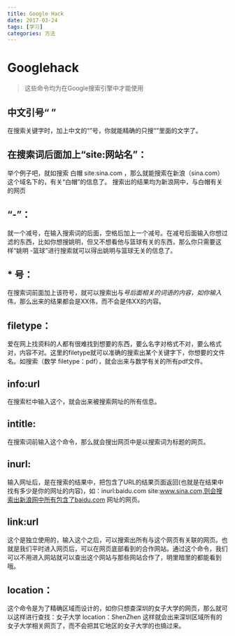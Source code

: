 ```yaml
---
title: Google Hack
date: 2017-03-24
tags: [学习]
categories: 方法
---
```


# Googlehack

>这些命令均为在Google搜索引擎中才能使用

## 中文引号“ ”

在搜索关键字时，加上中文的“”号，你就能精确的只搜“”里面的文字了。

## 在搜索词后面加上“site:网站名”：

举个例子吧，就如搜索 白帽 site:sina.com ，那么就能搜索在新浪（sina.com）这个域名下的，有关“白帽”的信息了。
搜索出的结果均为新浪网中，与白帽有关的网页

<!--more-->

## “-”：

就一个减号，在输入搜索词的后面，空格后加上一个减号。在减号后面输入你想过滤的东西，比如你想搜姚明，但又不想看他与篮球有关的东西，那么你只需要这样“姚明 -篮球”进行搜索就可以得出姚明与篮球无关的信息了。

## * 号：

在搜索词前面加上该符号，就可以搜索出与*号后面相关的词语的内容，如你输入*伟，那么出来的结果都会是XX伟，而不会是伟XX的内容。

## filetype：

爱在网上找资料的人都有很难找到想要的东西，要么名字对格式不对，要么格式对，内容不对。这里的filetype就可以准确的搜索出某个关键字下，你想要的文件名。如搜索（数学 filetype：pdf），就会出来与数学有关的所有pdf文件。

## info:url

在搜索栏中输入这个，就会出来被搜索网址的所有信息。

## intitle:

在搜索词前输入这个命令，那么就会搜出网页中是以搜索词为标题的网页。

## inurl:

输入网址后，是在搜索的结果中，把包含了URL的结果页面返回(也就是在结果中找有多少是你的网址的内容)，如：inurl:baidu.com site:www.sina.com,则会搜索出新浪网中所有包含了baidu.com 网址的网页。

## link:url

这个是独立使用的，输入这个之后，可以搜索出所有与这个网页有关联的网页。也就是我们平时进入网页后，可以在网页底部看到的合作网站。通过这个命令，我们可以不用进入网站就可以查出这个网站与那些网站合作了，明里暗里的都能看到哦。

## location：

这个命令是为了精确区域而设计的，如你只想查深圳的女子大学的网页，那么就可以这样进行查找：女子大学 location：ShenZhen 这样就会出来深圳区域所有的女子大学相关网页了，而不会把其它地区的女子大学的也搞过来。
